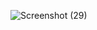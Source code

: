 ![Screenshot (29)](https://user-images.githubusercontent.com/43280446/68649213-1bc68280-0548-11ea-8f03-0a15ad344042.png)
